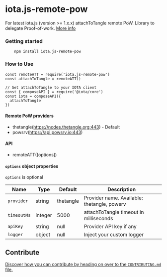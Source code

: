# iota.js-remote-pow
For latest iota.js (version >= 1.x.x) attachToTangle remote PoW. Library to delegate Proof-of-work. [More info](https://medium.com/@phaninder/iota-proof-of-work-remote-vs-local-explained-1cbd89392a79)


### Getting started
```
    npm install iota.js-remote-pow
```

### How to Use

```
const remoteATT = require('iota.js-remote-pow')
const attachToTangle = remoteATT()

// Set attachToTangle to your IOTA client
const { composeAPI } = require('@iota/core')
const iota = composeAPI({
  attachToTangle
})
```

#### Remote PoW providers
- thetangle(https://nodes.thetangle.org:443) - Default
- powsrv(https://api.powsrv.io:443)

#### API

- remoteATT([options])

#### `options` object properties

`options` is optional

<table class="params">
  <thead>
    <tr>
      <th>Name</th>
      <th>Type</th>
      <th>Default</th>
      <th class="last">Description</th>
    </tr>
  </thead>
  <tbody>
    <tr>
      <td class="name"><code>provider</code></td>
      <td class="type">
        <span class="param-type">string</span>
      </td>
      <td>
        <span>thetangle</span>
      </td>
      <td class="description last">
        <span>Provider name. Available: thetangle, powsrv</span>
      </td>
    </tr>
    <tr>
      <td class="name"><code>timeoutMs</code></td>
      <td class="type">
        <span class="param-type">integer</span>
      </td>
      <td>
        <span>5000</span>
      </td>
      <td class="description last">
        <span>attachToTangle timeout in milliseconds</span>
      </td>
    </tr>
    <tr>
      <td class="name"><code>apiKey</code></td>
      <td class="type">
        <span class="param-type">string</span>
      </td>
      <td>
        <span>null</span>
      </td>
      <td class="description last">
        <span>Provider API key if any</span>
      </td>
    </tr>
    <tr>
      <td class="name"><code>logger</code></td>
      <td class="type">
        <span class="param-type">object</span>
      </td>
      <td>
        <span>null</span>
      </td>
      <td class="description last">
        <span>Inject your custom logger</span>
      </td>
    </tr>
  </tbody>
</table>

## Contribute

[Discover how you can contribute by heading on over to the `CONTRIBUTING.md` file.](https://github.com/pasupulaphani/iota.js-remote-pow/blob/master/CONTRIBUTING.md)

